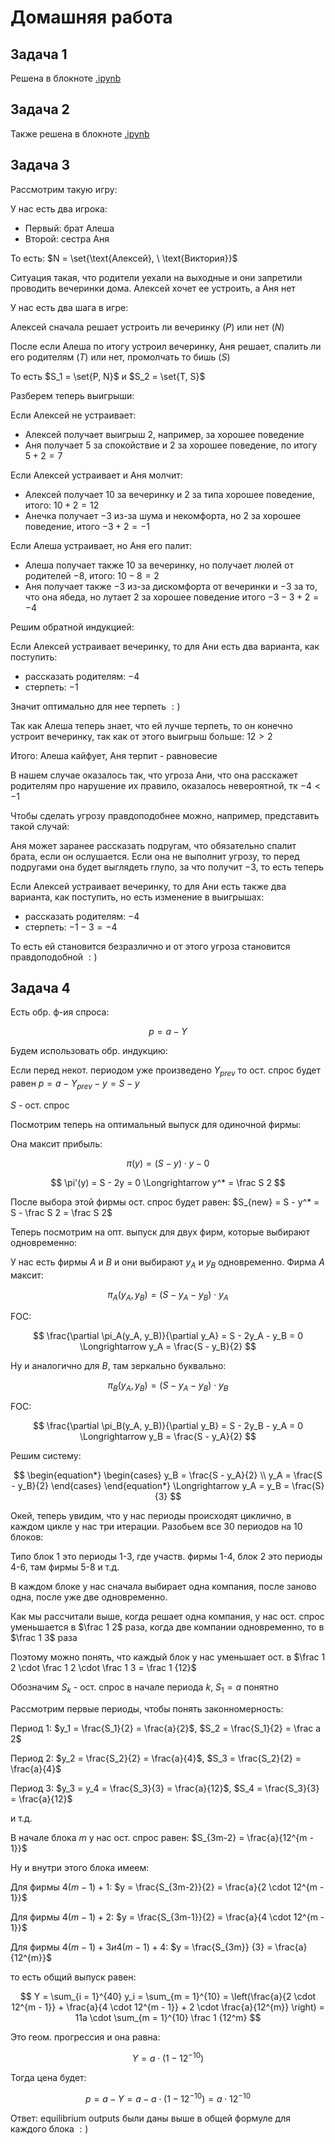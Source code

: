 # Домашняя работа 

## Задача 1

Решена в блокноте [.ipynb](https://disk.360.yandex.ru/d/9EDiGiQSjRdlqQ)

## Задача 2

Также решена в блокноте [.ipynb](https://disk.360.yandex.ru/d/9EDiGiQSjRdlqQ)

## Задача 3

Рассмотрим такую игру: 

У нас есть два игрока:

- Первый: брат Алеша
- Второй: сестра Аня

То есть: $N = \set{\text{Алексей}, \ \text{Виктория}}$

Ситуация такая, что родители уехали на выходные и они запретили проводить вечеринки дома. Алексей хочет ее устроить, а Аня нет

У нас есть два шага в игре:

Алексей сначала решает устроить ли вечеринку $(P)$ или нет $(N)$

После если Алеша по итогу устроил вечеринку, Аня решает, спалить ли его родителям $(T)$ или нет, промолчать то бишь $(S)$ 

То есть $S_1 = \set{P, N}$ и $S_2 = \set{T, S}$

Разберем теперь выигрыши:

Если Алексей не устраивает:

- Алексей получает выигрыш $2$, например, за хорошее поведение
- Аня получает $5$ за спокойствие и $2$ за хорошее поведение, по итогу $5 + 2 = 7$

Если Алексей устраивает и Аня молчит:

- Алексей получает $10$ за вечеринку и $2$ за типа хорошее поведение, итого: $10 + 2 = 12$
- Анечка получает $-3$ из-за шума и некомфорта, но $2$ за хорошее поведение, итого $-3 + 2 = -1$

Если Алеша устраивает, но Аня его палит: 

- Алеша получает также $10$ за вечеринку, но получает люлей от родителей $-8$, итого: $10 - 8 = 2$
- Аня получает также $-3$ из-за дискомфорта от вечеринки и $-3$ за то, что она ябеда, но лутает $2$ за хорошее поведение итого $-3 -3 + 2 = -4$

Решим обратной индукцией:

Если Алексей устраивает вечеринку, то для Ани есть два варианта, как поступить:

- рассказать родителям: $-4$
- стерпеть: $-1$

Значит оптимально для нее терпеть $:)$

Так как Алеша теперь знает, что ей лучше терпеть, то он конечно устроит вечеринку, так как от этого выигрыш больше: $12 > 2$

Итого: Алеша кайфует, Аня терпит - равновесие

В нашем случае оказалось так, что угроза Ани, что она расскажет родителям про нарушение их правило, оказалось невероятной, тк $-4 < -1$

Чтобы сделать угрозу правдоподобнее можно, например, представить такой случай:

Аня может заранее рассказать подругам, что обязательно спалит брата, если он ослушается. Если она не выполнит угрозу, то перед подругами она будет выглядеть глупо, за что получит $-3$, то есть теперь 

Если Алексей устраивает вечеринку, то для Ани есть также два варианта, как поступить, но есть изменение в выигрышах:

- рассказать родителям: $-4$
- стерпеть: $-1 - 3 = -4$

То есть ей становится безразлично и от этого угроза становится правдоподобной $:)$

## Задача 4

Есть обр. ф-ия спроса:

$$
p = a - Y
$$

Будем использовать обр. индукцию:

Если перед некот. периодом уже произведено $Y_{prev}$ то ост. спрос будет равен $p = a - Y_{prev} - y = S - y$

$S$ - ост. спрос 

Посмотрим теперь на оптимальный выпуск для одиночной фирмы:

Она максит прибыль:

$$
\pi(y) = (S - y) \cdot y - 0 
$$

$$
\pi'(y) = S - 2y = 0 \Longrightarrow y^* = \frac S 2
$$

После выбора этой фирмы ост. спрос будет равен: $S_{new} = S - y^* = S - \frac S 2 = \frac S 2$

Теперь посмотрим на опт. выпуск для двух фирм, которые выбирают одновременно:

У нас есть фирмы $A$ и $B$ и они выбирают $y_A$ и $y_B$ одновременно. Фирма $A$ максит:

$$
\pi_A(y_A, y_B) = (S - y_A - y_B) \cdot y_A
$$

FOC:

$$
\frac{\partial \pi_A(y_A, y_B)}{\partial y_A} = S - 2y_A - y_B = 0 \Longrightarrow y_A = \frac{S - y_B}{2}
$$

Ну и аналогично для $B$, там зеркально буквально:

$$
\pi_B(y_A, y_B) = (S - y_A - y_B) \cdot y_B
$$

FOC:

$$
\frac{\partial \pi_B(y_A, y_B)}{\partial y_B} = S - 2y_B - y_A = 0 \Longrightarrow y_B = \frac{S - y_A}{2}
$$

Решим систему:

$$
\begin{equation*}
\begin{cases}
    y_B = \frac{S - y_A}{2} \\
    y_A = \frac{S - y_B}{2}
\end{cases}
\end{equation*} \Longrightarrow y_A = y_B = \frac{S}{3}
$$

Окей, теперь увидим, что у нас периоды происходят циклично, в каждом цикле у нас три итерации. Разобьем все 30 периодов на 10 блоков:

Типо блок 1 это периоды 1-3, где участв. фирмы 1-4, блок 2 это периоды 4-6, там фирмы 5-8 и т.д.

В каждом блоке у нас сначала выбирает одна компания, после заново одна, после уже две одновременно. 

Как мы рассчитали выше, когда решает одна компания, у нас ост. спрос уменьшается в $\frac 1 2$ раза, когда две компании одновременно, то в $\frac 1 3$ раза

Поэтому можно понять, что каждый блок у нас уменьшает ост. в $\frac 1 2 \cdot \frac 1 2 \cdot \frac 1 3 = \frac 1 {12}$

Обозначим $S_k$ - ост. спрос в начале периода $k$, $S_1 = a$ понятно

Рассмотрим первые периоды, чтобы понять законномерность:

Период 1: $y_1 = \frac{S_1}{2} = \frac{a}{2}$, $S_2 = \frac{S_1}{2} = \frac a 2$

Период 2: $y_2 = \frac{S_2}{2} = \frac{a}{4}$, $S_3 = \frac{S_2}{2} = \frac{a}{4}$

Период 3: $y_3 = y_4 = \frac{S_3}{3} = \frac{a}{12}$, $S_4 = \frac{S_3}{3} = \frac{a}{12}$

и т.д.

В начале блока $m$ у нас ост. спрос равен: $S_{3m-2} = \frac{a}{12^{m - 1}}$

Ну и внутри этого блока имеем:

Для фирмы $4(m - 1) + 1$: $y = \frac{S_{3m-2}}{2} = \frac{a}{2 \cdot 12^{m - 1}}$

Для фирмы $4(m - 1) + 2$: $y = \frac{S_{3m-1}}{2} = \frac{a}{4 \cdot 12^{m - 1}}$

Для фирмы $4(m - 1) + 3 и 4(m - 1) + 4$: $y = \frac{S_{3m}}  {3} = \frac{a}{12^{m}}$

то есть общий выпуск равен:

$$
Y = \sum_{i = 1}^{40} y_i = \sum_{m = 1}^{10} = \left(\frac{a}{2 \cdot 12^{m - 1}} + \frac{a}{4 \cdot 12^{m - 1}} + 2 \cdot \frac{a}{12^{m}} \right) = 11a \cdot \sum_{m = 1}^{10} \frac 1 {12^m}
$$

Это геом. прогрессия и она равна:

$$
Y = a \cdot (1 - 12^{-10})
$$

Тогда цена будет:

$$
p = a - Y = a - a \cdot (1 - 12^{-10}) = a \cdot 12^{-10}
$$

Ответ: equilibrium outputs были даны выше в общей формуле для каждого блока $:)$